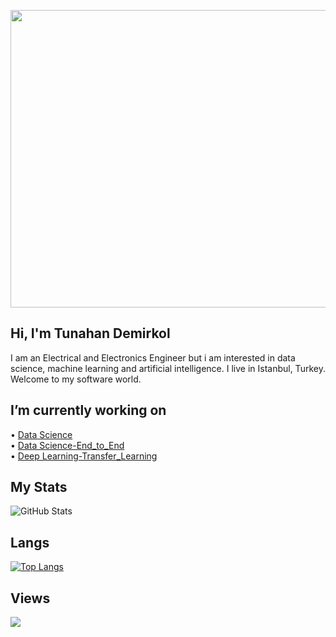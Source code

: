 <p align="center">
  <img width="846" height="476" src="https://user-images.githubusercontent.com/89604225/177144633-9acc7c8c-011d-4561-9ce8-ad0d68fb67da.gif">
</p>

## Hi, I'm Tunahan Demirkol
I am an Electrical and Electronics Engineer but i am interested in data science, machine learning and artificial intelligence. I live in Istanbul, Turkey. Welcome to my software world.
<br/>

## I’m currently working on <br>
• [Data Science](https://github.com/TunahanDemirkol/House_Price-With-Streamlit)<br/>
• [Data Science-End_to_End](https://github.com/TunahanDemirkol/Medical_Cost_Analysis_Clover_Of_AI)<br/>
• [Deep Learning-Transfer_Learning](https://github.com/TunahanDemirkol/Transfer_Learning_Clover_Of_AI)<br/>
## My Stats
![GitHub Stats](https://github-readme-stats.vercel.app/api?username=TunahanDemirkol&theme=radical)
## Langs
[![Top Langs](https://github-readme-stats.vercel.app/api/top-langs/?username=TunahanDemirkol&layout=compact)](https://github.com/TunahanDemirkol)
## Views
![](https://komarev.com/ghpvc/?username=TunahanDemirkol&color=blue)
